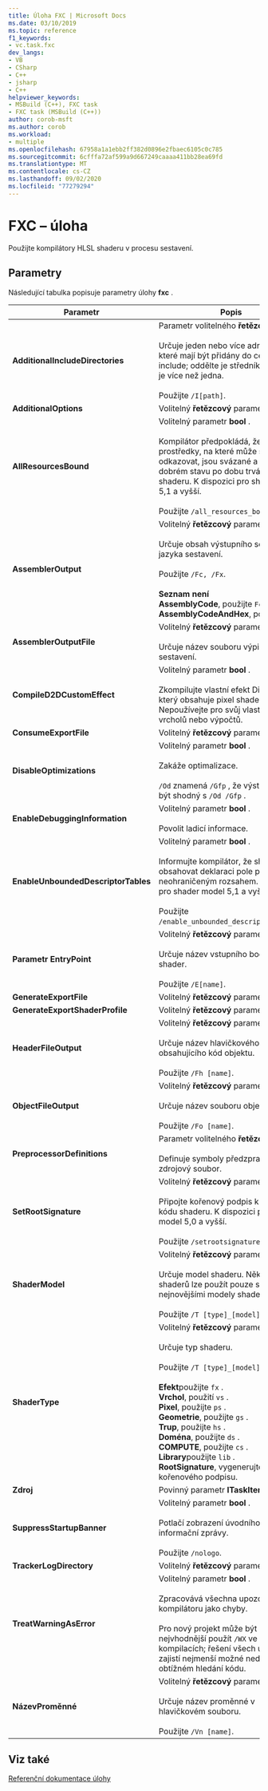 ```yaml
---
title: Úloha FXC | Microsoft Docs
ms.date: 03/10/2019
ms.topic: reference
f1_keywords:
- vc.task.fxc
dev_langs:
- VB
- CSharp
- C++
- jsharp
- C++
helpviewer_keywords:
- MSBuild (C++), FXC task
- FXC task (MSBuild (C++))
author: corob-msft
ms.author: corob
ms.workload:
- multiple
ms.openlocfilehash: 67958a1a1ebb2ff382d0896e2fbaec6105c0c785
ms.sourcegitcommit: 6cfffa72af599a9d667249caaaa411bb28ea69fd
ms.translationtype: MT
ms.contentlocale: cs-CZ
ms.lasthandoff: 09/02/2020
ms.locfileid: "77279294"
---
```

# <a name="fxc-task"></a>FXC – úloha

Použijte kompilátory HLSL shaderu v procesu sestavení.

## <a name="parameters"></a>Parametry

Následující tabulka popisuje parametry úlohy **fxc** .

|Parametr|Popis|
|---------------|-----------------|
|**AdditionalIncludeDirectories**|Parametr volitelného **řetězce []** .<br/><br/>Určuje jeden nebo více adresářů, které mají být přidány do cesty include; oddělte je středníkem, pokud je více než jedna.<br/><br/>Použijte `/I[path]`.|
|**AdditionalOptions**|Volitelný **řetězcový** parametr.|
|**AllResourcesBound**|Volitelný parametr **bool** .<br/><br/>Kompilátor předpokládá, že všechny prostředky, na které může shader odkazovat, jsou svázané a jsou v dobrém stavu po dobu trvání běhu shaderu. K dispozici pro shader model 5,1 a vyšší.<br/><br/>Použijte `/all_resources_bound`.|
|**AssemblerOutput**|Volitelný **řetězcový** parametr.<br/><br/>Určuje obsah výstupního souboru jazyka sestavení.<br/><br/>Použijte `/Fc, /Fx`.<br/><br/>**Seznam není**<br/>**AssemblyCode**, použijte `Fc` .<br/>**AssemblyCodeAndHex**, použijte `Fx` .|
|**AssemblerOutputFile**|Volitelný **řetězcový** parametr.<br/><br/>Určuje název souboru výpisu kódu sestavení.|
|**CompileD2DCustomEffect**|Volitelný parametr **bool** .<br/><br/>Zkompilujte vlastní efekt Direct2D, který obsahuje pixel shadery. Nepoužívejte pro svůj vlastní efekt vrcholů nebo výpočtů.|
|**ConsumeExportFile**|Volitelný **řetězcový** parametr.|
|**DisableOptimizations**|Volitelný parametr **bool** .<br/><br/>Zakáže optimalizace.<br/><br/>`/Od` znamená `/Gfp` , že výstup nemusí být shodný s `/Od /Gfp` .|
|**EnableDebuggingInformation**|Volitelný parametr **bool** .<br/><br/>Povolit ladicí informace.|
|**EnableUnboundedDescriptorTables**|Volitelný parametr **bool** .<br/><br/>Informujte kompilátor, že shader může obsahovat deklaraci pole prostředků s neohraničeným rozsahem. K dispozici pro shader model 5,1 a vyšší.<br/><br/>Použijte `/enable_unbounded_descriptor_tables`.|
|**Parametr EntryPoint**|Volitelný **řetězcový** parametr.<br/><br/>Určuje název vstupního bodu pro shader.<br/><br/>Použijte `/E[name]`.|
|**GenerateExportFile**|Volitelný **řetězcový** parametr.|
|**GenerateExportShaderProfile**|Volitelný **řetězcový** parametr.|
|**HeaderFileOutput**|Volitelný **řetězcový** parametr.<br/><br/>Určuje název hlavičkového souboru obsahujícího kód objektu.<br/><br/>Použijte `/Fh [name]`.|
|**ObjectFileOutput**|Volitelný **řetězcový** parametr.<br/><br/>Určuje název souboru objektu.<br/><br/>Použijte `/Fo [name]`.|
|**PreprocessorDefinitions**|Parametr volitelného **řetězce []** .<br/><br/>Definuje symboly předzpracování pro zdrojový soubor.|
|**SetRootSignature**|Volitelný **řetězcový** parametr.<br/><br/>Připojte kořenový podpis k bytovému kódu shaderu. K dispozici pro shader model 5,0 a vyšší.<br/><br/>Použijte `/setrootsignature`.|
|**ShaderModel**|Volitelný **řetězcový** parametr.<br/><br/>Určuje model shaderu. Některé typy shaderů lze použít pouze s nejnovějšími modely shaderů.<br/><br/>Použijte `/T [type]_[model]`.|
|**ShaderType**|Volitelný **řetězcový** parametr.<br/><br/>Určuje typ shaderu.<br/><br/>Použijte `/T [type]_[model]`.<br/><br/>**Efekt**použijte `fx` .<br/>**Vrchol**, použití `vs` .<br/>**Pixel**, použijte `ps` .<br/>**Geometrie**, použijte `gs` .<br/>**Trup**, použijte `hs` .<br/>**Doména**, použijte `ds` .<br/>**COMPUTE**, použijte `cs` .<br/>**Library**použijte `lib` .<br/>**RootSignature**, vygenerujte objekt kořenového podpisu.|
|**Zdroj**|Povinný parametr **ITaskItem**|
|**SuppressStartupBanner**|Volitelný parametr **bool** .<br/><br/>Potlačí zobrazení úvodního nápisu a informační zprávy.<br/><br/>Použijte `/nologo`.|
|**TrackerLogDirectory**|Volitelný **řetězcový** parametr.|
|**TreatWarningAsError**|Volitelný parametr **bool** .<br/><br/>Zpracovává všechna upozornění kompilátoru jako chyby.<br/><br/>Pro nový projekt může být nejvhodnější použít `/WX` ve všech kompilacích; řešení všech upozornění zajistí nejmenší možné nedostatky v obtížném hledání kódu.|
|**NázevProměnné**|Volitelný **řetězcový** parametr.<br/><br/>Určuje název proměnné v hlavičkovém souboru.<br/><br/>Použijte `/Vn [name]`.|

## <a name="see-also"></a>Viz také

[Referenční dokumentace úlohy](../msbuild/msbuild-task-reference.md)